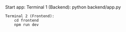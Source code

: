 
Start app:
    Terminal 1 (Backend):
        python backend/app.py

    Terminal 2 (Frontend):
        cd frontend
        npm run dev
        